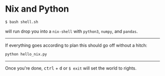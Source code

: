 # Nix and Python
```bash
$ bash shell.sh
```
will run drop you into a `nix-shell` with `python3`, `numpy`, and `pandas`.

---
If everything goes according to plan this should go off without a hitch:
```bash
python hello_nix.py
```

---
Once you're done, <kbd>ctrl</kbd> + <kbd>d</kbd> or `$ exit` will set the world to rights.
